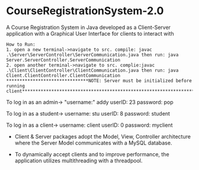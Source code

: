 # CourseRegistrationSystem-2.0
A Course Registration System in Java developed as a Client-Server application with a Graphical User Interface for clients to interact with

    How to Run:
    1. open a new terminal->navigate to src. compile: javac .\Server\ServerController\ServerCommunication.java then run: java Server.ServerController.ServerCommunication 
    2. open another terminal->navigate to src. complie:javac .\Client\ClientController\ClientCommunication.java then run: java Client.ClientController.ClientCommunication
    *******************************NOTE: Server must be initialized before running client**********************************************************************************


To log in as an admin-> "username:" addy
                          userID: 23
                          password: pop
                       
To log in as a student-> username: stu
                         userID: 8
                         password: student
                        
To log in as a client-> username: client
                        userID: 0
                        password: myclient
                       
- Client & Server packages adopt the Model, View, Controller architecture where the Server Model communicates with a MySQL database.
                       
- To dynamically accept clients and to improve performance, the application utilizes multithreading with a threadpool. 

